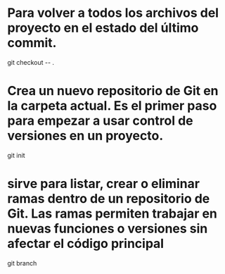 # Para volver a todos los archivos del proyecto en el estado del último commit.
git checkout -- .

# Crea un nuevo repositorio de Git en la carpeta actual. Es el primer paso para empezar a usar control de versiones en un proyecto.
git init

# sirve para listar, crear o eliminar ramas dentro de un repositorio de Git. Las ramas permiten trabajar en nuevas funciones o versiones sin afectar el código principal
git branch
